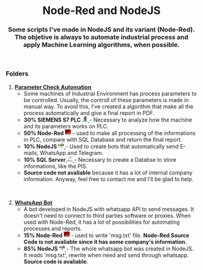 <h1 align="center">Node-Red and NodeJS </h1>
<h3 align="center">Some scripts I've made in NodeJS and its variant (Node-Red). The objetive is always to automate industrial process and apply Machine Learning algorithms, when possible.</h3>

<br />
<h3 align="left">Folders</h3>


1. <a href="https://github.com/VinicioAM/NodeJS_and_Node-Red/tree/main/Parameter%20Check%20Automation" target="_blank" rel="noreferrer"> **Parameter Check Automation**</a>
    * Some machines of Industrial Environment has process parameters to be controlled. Usually, the controll of these parameters is made in manual way. To avoid this, I've created a algorithm that make all the process automatically and give a final report in PDF.
    * **30% SIEMENS S7 PLC** <a href="https://www.siemens.com/global/en.html" target="_blank" rel="noreferrer"> <img src="./imgs/s7plc.PNG" alt="S7" width="15" height="15"/> </a>  - Necessary to analyze how the machine and its parameters works on PLC.
    * **50% Node-Red** <a href="https://nodered.org/" target="_blank" rel="noreferrer"> <img src="./imgs/nodered.PNG" alt="Node-Red" width="15" height="15"/></a>  - used to make all processing of the informations in PLC, compare with SQL Database and return the final report.
    * **10% NodeJS** <a href="https://nodejs.org/en/" target="_blank" rel="noreferrer"> <img src="./imgs/nodejs.PNG" alt="NodeJS" width="15" height="15"/> </a> - Used to create bots that automatically send E-mails, WhatsApp and Telegram.
    * **10% SQL Server**<a href="https://www.microsoft.com/en-us/sql-server/sql-server-downloads" target="_blank" rel="noreferrer"> <img src="./imgs/sqlserver.PNG" alt="SQL Server" width="15" height="15"/> </a> - Necessary to create a Databse to store informations, like the PIS.
    * **Source code not avaliable** because it has a lot of internal company information. Anyway, feel free to contact me and I'll be glad to help.
<br />

2. <a href="https://github.com/VinicioAM/NodeJS_and_Node-Red/tree/main/WhatsApp_Bot" target="_blank" rel="noreferrer"> **WhatsApp Bot**</a>
    * A bot developed in NodeJS with whatsapp API to send messages. It doesn't need to connect to third parties software or proxies. When used with Node-Red, it has a lot of possibilities for automating processes and reports.
    * **15% Node-Red** <a href="https://nodered.org/" target="_blank" rel="noreferrer"> <img src="./imgs/nodered.PNG" alt="Node-Red" width="15" height="15"/></a>  - used to write 'msg.txt' file. **Node-Red Source Code is not avaliable since it has some company's information.**
    * **85% NodeJS** <a href="https://nodejs.org/en/" target="_blank" rel="noreferrer"> <img src="./imgs/nodejs.PNG" alt="NodeJS" width="15" height="15"/> </a> - The whole whatsapp bot was created in NodeJS. It reads 'msg.txt', rewrite when need and send through whatsapp. **Source code is avaliable**.

<br />